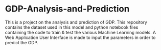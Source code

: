 # GDP-Analysis-and-Prediction
This is a project on the analysis and prediction of GDP. This repository contains the dataset used in this model and python notebook files containing the code to train & test the various Machine Learning models. A Web Application User Interface is made to input the parameters in order to predict the GDP.
